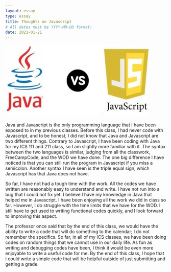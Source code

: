 ```yaml
---
layout: essay
type: essay
title: Thoughts on Javascript
# All dates must be YYYY-MM-DD format!
date: 2021-01-21
---
```


<img class="ui medium left floated image" src="../images/java.jpg">

Java and Javascript is the only programming language that I have been exposed to in my previous classes. Before this class, I had never code with Javascript, and to be honest, I did not know that Java and Javascript are two different things. Contrary to Javascript, I have been coding with Java for my ICS 111 and 211 class, so I am slightly more familiar with it. The syntax between the two languages is similar, judging from all the classwork, FreeCampCode, and the WOD we have done. The one big difference I have noticed is that you can still run the program in Javascript if you miss a semicolon. Another syntax I have seen is the triple equal sign, which Javascript has that Java does not have. 

So far, I have not had a tough time with the work. All the codes we have written are reasonably easy to understand and write. I have not run into a bug that I could not fix yet. I believe I have my knowledge in Java that helped me in Javascript. I have been enjoying all the work we did in class so far. However, I do struggle with the time limits that we have for the WOD. I still have to get used to writing functional codes quickly, and I look forward to improving this aspect.

The professor once said that by the end of this class, we would have the ability to write a code that will do something to the calendar; I do not remember the specifics. So far, in all of my ICS classes, we have been doing codes on random things that we cannot use in our daily life. As fun as writing and debugging codes have been, I think it would be even more enjoyable to write a useful code for me. By the end of this class, I hope that I could write a simple code that will be helpful outside of just submitting and getting a grade. 
